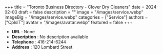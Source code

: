 +++
title = "Toronto Business Directory - Clover Dry Cleaners"
date = 2024-02-03
draft = false
description = ""
image = "/images/service.webp"
imageBig = "/images/service.webp"
categories = ["Service"]
authors = ["CplsIT"]
avatar = "/images/avatar.webp"
featured = false
+++


* **URL** :  None
* **Description** : No description available
* **Telephone** : 416-214-6244
* **Address** : 120 Lombard Street